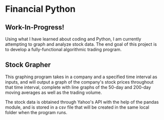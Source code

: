 # Financial Python

## Work-In-Progress!
Using what I have learned about coding and Python, I am currently attempting to graph and analyze stock data. 
The end goal of this project is to develop a fully-functional algorithmic trading program.

## Stock Grapher
This graphing program takes in a company and a specified time interval as inputs, and will output a graph of the 
company's stock prices throughout that time interval, complete with line graphs of the 50-day and 200-day moving 
averages as well as the trading volume. 


The stock data is obtained through Yahoo's API with the help of the pandas module, and is stored in a csv file that
will be created in the same local folder when the program runs. 
